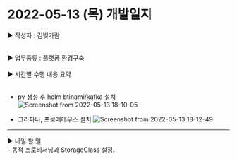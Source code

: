 
<h1>2022-05-13 (목) 개발일지</h1>

▶ 작성자 : 김빛가람<br><br>

▶ 업무종류 : 플랫폼 환경구축 <br><br>
▶ 시간별 수행 내용 요약 <br><br>
  - pv 생성 후 helm btinami/kafka 설치
![Screenshot from 2022-05-13 18-10-05](https://user-images.githubusercontent.com/97927143/168251588-d18d72b3-53a7-4ca8-88c9-f13268c252d9.png)

  - 그라파나, 프로메테우스 설치
![Screenshot from 2022-05-13 18-12-49](https://user-images.githubusercontent.com/97927143/168251858-d70aa9da-28ae-4e31-85bc-c1c5d1ec6208.png)

<hr>
▶ 내일 할 일<br>
- 동적 프로비저닝과 StorageClass 설정.
